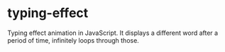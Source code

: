 # typing-effect
Typing effect animation in JavaScript. It displays a different word after a period of time, infinitely loops through those.
